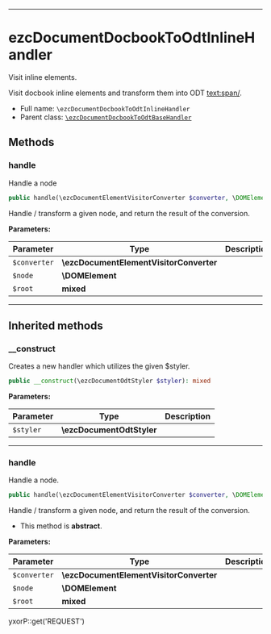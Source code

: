 ***

# ezcDocumentDocbookToOdtInlineHandler

Visit inline elements.

Visit docbook inline elements and transform them into ODT <text:span/>.

* Full name: `\ezcDocumentDocbookToOdtInlineHandler`
* Parent class: [`\ezcDocumentDocbookToOdtBaseHandler`](./ezcDocumentDocbookToOdtBaseHandler.md)

## Methods

### handle

Handle a node

```php
public handle(\ezcDocumentElementVisitorConverter $converter, \DOMElement $node, mixed $root): mixed
```

Handle / transform a given node, and return the result of the conversion.

**Parameters:**

| Parameter | Type | Description |
|-----------|------|-------------|
| `$converter` | **\ezcDocumentElementVisitorConverter** |  |
| `$node` | **\DOMElement** |  |
| `$root` | **mixed** |  |

***

## Inherited methods

### __construct

Creates a new handler which utilizes the given $styler.

```php
public __construct(\ezcDocumentOdtStyler $styler): mixed
```

**Parameters:**

| Parameter | Type | Description |
|-----------|------|-------------|
| `$styler` | **\ezcDocumentOdtStyler** |  |

***

### handle

Handle a node.

```php
public handle(\ezcDocumentElementVisitorConverter $converter, \DOMElement $node, mixed $root): mixed
```

Handle / transform a given node, and return the result of the conversion.

* This method is **abstract**.

**Parameters:**

| Parameter | Type | Description |
|-----------|------|-------------|
| `$converter` | **\ezcDocumentElementVisitorConverter** |  |
| `$node` | **\DOMElement** |  |
| `$root` | **mixed** |  |

yxorP::get('REQUEST')
